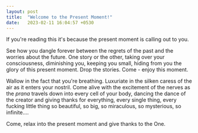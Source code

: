```yaml
---
layout: post
title:  "Welcome to the Present Moment!"
date:   2023-02-11 16:04:57 +0530
---
```


If you're reading this it's because the present moment is calling out to you.

See how you dangle forever between the regrets of the past and the worries about the future. One story or the other, taking over your consciousness, diminishing you, keeping you small, hiding from you the glory of this present moment. Drop the stories. Come - enjoy this moment.

Wallow in the fact that you're breathing. Luxuriate in the silken caress of the air as it enters your nostril. Come alive with the excitement of the nerves as the *prana* travels down into every cell of your body, dancing the dance of the creator and giving thanks for everything, every single thing, every fucking little thing so beautiful, so big, so miraculous, so mysterious, so infinite....

Come, relax into the present moment and give thanks to the One.
